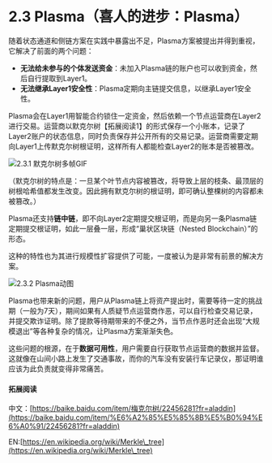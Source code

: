 # 2.3 Plasma（喜人的进步：Plasma）

随着状态通道和侧链方案在实践中暴露出不足，Plasma方案被提出并得到重视，它解决了前面的两个问题：

* **无法给未参与的个体发送资金**：未加入Plasma链的账户也可以收到资金，然后自行提取到Layer1。
* **无法继承Layer1安全性**：Plasma定期向主链提交信息，以继承Layer1安全性。

Plasma会在Layer1用智能合约锁住一定资金，然后依赖一个节点运营商在Layer2进行交易。运营商以默克尔树【拓展阅读1】的形式保存一个小账本，记录了Layer2账户的状态信息，同时负责保存并公开所有的交易记录。运营商需要定期向Layer1上传默克尔树根证明，这样所有人都能检查Layer2的账本是否被篡改。

![2.3.1 默克尔树多帧GIF](https://www.notion.so/image/https%3A%2F%2Fs3-us-west-2.amazonaws.com%2Fsecure.notion-static.com%2F12d6d1d5-06d9-4ebd-8f77-8284c98f5c48%2FUntitled.png?id=65bb3b70-8204-4ecf-813a-c3eba06e0c9f\&table=block\&spaceId=b1dd17ad-aa83-4faf-9395-5329c519d830\&width=2000\&userId=e298088e-2c93-42ed-870b-b44d950d1eae\&cache=v2)

（默克尔树的特点是：一旦某个叶节点内容被篡改，将导致上层的枝条、最顶层的树根哈希值都发生改变。因此拥有默克尔树的根证明，即可确认整棵树的内容都未被篡改。）

Plasma还支持**链中链**，即不向Layer2定期提交根证明，而是向另一条Plasma链定期提交根证明，如此一层叠一层，形成“巢状区块链（Nested Blockchain）”的形态。

这种的特性也为其进行规模性扩容提供了可能，一度被认为是非常有前景的解决方案。

![2.3.2 Plasma动图](https://www.notion.so/image/https%3A%2F%2Fs3-us-west-2.amazonaws.com%2Fsecure.notion-static.com%2Fb28d284b-df94-4683-8fd0-f90a1b4c89da%2FUntitled.png?id=299e2912-b95a-47cd-97c7-28e2edc0c15c\&table=block\&spaceId=b1dd17ad-aa83-4faf-9395-5329c519d830\&width=2000\&userId=e298088e-2c93-42ed-870b-b44d950d1eae\&cache=v2)

Plasma也带来新的问题，用户从Plasma链上将资产提出时，需要等待一定的挑战期（一般为7天），期间如果有人质疑节点运营商作恶，可以自行检查交易记录，并提交欺诈证明。除了提款等待期带来的不便之外，当节点作恶时还会出现“大规模退出”等各种复杂的情况，让Plasma方案渐渐失色。

这些问题的根源，在于**数据可用性**，用户需要自行获取节点运营商的数据并监督。这就像在山间小路上发生了交通事故，而你的汽车没有安装行车记录仪，那证明谁应该为此负责就变得非常痛苦。



#### 拓展阅读

中文：[https://baike.baidu.com/item/梅克尔树/22456281?fr=aladdin](https://baike.baidu.com/item/%E6%A2%85%E5%85%8B%E5%B0%94%E6%A0%91/22456281?fr=aladdin)

EN:[https://en.wikipedia.org/wiki/Merkle\_tree](https://en.wikipedia.org/wiki/Merkle\_tree)
